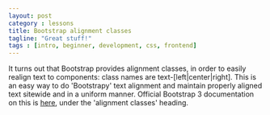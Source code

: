 ```yaml
---
layout: post
category : lessons
title: Bootstrap alignment classes
tagline: "Great stuff!"
tags : [intro, beginner, development, css, frontend]
---
```


It turns out that Bootstrap provides alignment classes, in order to easily realign text to components: class names are text-[left|center|right].  This is an easy way to do 'Bootstrapy' text alignment and maintain properly aligned text sitewide and in a uniform manner.  Official Bootstrap 3 documentation on this is [here](http://getbootstrap.com/css/#type-emphasis), under the 'alignment classes' heading.
